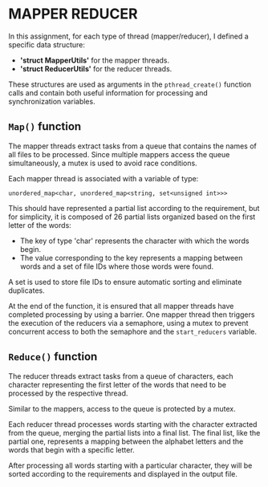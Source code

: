 # MAPPER REDUCER

In this assignment, for each type of thread (mapper/reducer), I defined a specific data structure:

- **'struct MapperUtils'** for the mapper threads.
- **'struct ReducerUtils'** for the reducer threads.

These structures are used as arguments in the `pthread_create()` function calls and contain both useful information for processing and synchronization variables.

## `Map()` function

The mapper threads extract tasks from a queue that contains the names of all files to be processed. Since multiple mappers access the queue simultaneously, a mutex is used to avoid race conditions.

Each mapper thread is associated with a variable of type:

`unordered_map<char, unordered_map<string, set<unsigned int>>>`

This should have represented a partial list according to the requirement, but for simplicity, it is composed of 26 partial lists organized based on the first letter of the words:

- The key of type 'char' represents the character with which the words begin.
- The value corresponding to the key represents a mapping between words and a set of file IDs where those words were found.

A set is used to store file IDs to ensure automatic sorting and eliminate duplicates.

At the end of the function, it is ensured that all mapper threads have completed processing by using a barrier. One mapper thread then triggers the execution of the reducers via a semaphore, using a mutex to prevent concurrent access to both the semaphore and the `start_reducers` variable.

## `Reduce()` function

The reducer threads extract tasks from a queue of characters, each character representing the first letter of the words that need to be processed by the respective thread.

Similar to the mappers, access to the queue is protected by a mutex.

Each reducer thread processes words starting with the character extracted from the queue, merging the partial lists into a final list. The final list, like the partial one, represents a mapping between the alphabet letters and the words that begin with a specific letter.

After processing all words starting with a particular character, they will be sorted according to the requirements and displayed in the output file.
